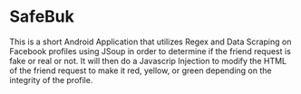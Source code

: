 # SafeBuk

This is a short Android Application that utilizes Regex and Data Scraping on Facebook profiles using JSoup in order to determine if the friend request is fake or real or not. It will then do a Javascrip Injection to modify the HTML of the friend request to make it red, yellow, or green depending on the integrity of the profile. 

